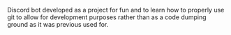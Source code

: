 Discord bot developed as a project for fun and to learn how to properly use git to allow for development purposes rather than as a code dumping ground as it was previous used for. 
